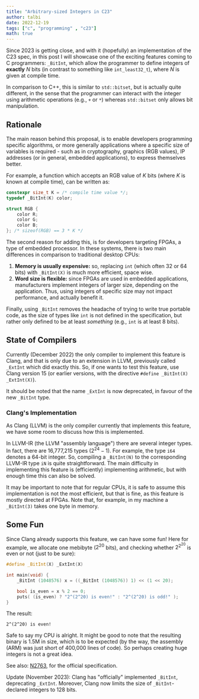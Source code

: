 ```yaml
---
title: "Arbitrary-sized Integers in C23"
author: talbi
date: 2022-12-19
tags: ["c", "programming" , "c23"]
math: true
---
```


<!--more-->

Since 2023 is getting close, and with it (hopefully) an implementation of the C23 spec, in this post I will showcase one of the exciting features coming to C programmers: `_BitInt`, which allow the programmer to define integers of **exactly** $N$ bits (in contrast to something like `int_least32_t`), where $N$ is given at compile time.

In comparison to C++, this is similar to `std::bitset`, but is actually quite different, in the sense that the programmer can interact with the integer using arithmetic operations (e.g., `+` or `*`) whereas `std::bitset` only allows bit manipulation.

## Rationale

The main reason behind this proposal, is to enable developers programming specific algorithms, or more generally applications where a specific size of variables is required - such as in cryptography, graphics (RGB values), IP addresses (or in general, embedded applications), to express themselves better.

For example, a function which accepts an RGB value of $K$ bits (where $K$ is known at compile time), can be written as:

```c++
constexpr size_t K = /* compile time value */;
typedef _BitInt(K) color;

struct RGB {
    color R;
    color G;
    color B;
}; /* sizeof(RGB) == 3 * K */
```

The second reason for adding this, is for developers targeting FPGAs, a type of embedded processor. In these systems, there is two main differences in comparison to traditional desktop CPUs:

1. **Memory is usually expensive:** so, replacing `int` (which often 32 or 64 bits) with `_BitInt(X)` is much more efficient, space wise.
2. **Word size is flexible:** since FPGAs are used in embedded applications, manufacturers implement integers of larger size, depending on the application. Thus, using integers of specific size may not impact performance, and actually benefit it. 

Finally, using `_BitInt` removes the headache of trying to write true portable code, as the size of types like `int` is not defined in the specification, but rather only defined to be at least *something* (e.g., `int` is at least 8 bits).

## State of Compilers

Currently (December 2022) the only compiler to implement this feature is Clang, and that is only due to an extension in LLVM, previously called `_ExtInt` which did exactly this. So, if one wants to test this feature, use Clang version 15 (or earlier versions, with the directive `#define _BitInt(X) _ExtInt(X)`).

It should be noted that the name `_ExtInt` is now deprecated, in favour of the new `_BitInt` type.

### Clang's Implementation

As Clang (LLVM) is the only compiler currently that implements this feature, we have some room to discuss how this is implemented.

In LLVM-IR (the LLVM "assembly language") there are several integer types. In fact, there are 16,777,215 types ($2^{24} - 1$). For example, the type `i64` denotes a 64-bit integer. So, compiling a `_BitInt(N)` to the corresponding LLVM-IR type `iN` is quite straightforward. The main difficulty in implementing this feature is (efficiently) implementing arithmetic, but with enough time this can also be solved.

It may be important to note that for regular CPUs, it is safe to assume this implementation is not the most efficient, but that is fine, as this feature is mostly directed at FPGAs. Note that, for example, in my machine a `_BitInt(3)` takes one byte in memory.

## Some Fun

Since Clang already supports this feature, we can have some fun! Here for example, we allocate one mebibyte ($2^{20}$ bits), and checking whether $2^{2^{20}}$ is even or not (just to be sure):

```c++
#define _BitInt(X) _ExtInt(X)

int main(void) {
    _BitInt (1048576) x = ((_BitInt (1048576)) 1) << (1 << 20);

    bool is_even = x % 2 == 0;
    puts( (is_even) ? "2^(2^20) is even!" : "2^(2^20) is odd!" );
}
```

The result:

```text
2^(2^20) is even!
```

Safe to say my CPU is alright. It might be good to note that the resulting binary is 1.5M in size, which is to be expected (by the way, the assembly (ARM) was just short of 400,000 lines of code). So perhaps creating huge integers is not a great idea.

See also: [N2763](https://open-std.org/JTC1/SC22/WG14/www/docs/n2763.pdf), for the official specification.

Update (November 2023): Clang has "officially" implemented `_BitInt`, deprecating `_ExtInt`. Moreover, Clang now limits the size of `_BitInt`-declared integers to 128 bits.
